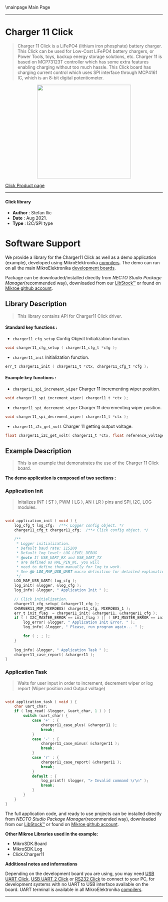 \mainpage Main Page

---
# Charger 11 Click

> Charger 11 Click is a LiFePO4 (lithium iron phosphate) battery charger. This Click can be used for Low-Cost LiFePO4 battery chargers, or Power Tools, toys, backup energy storage solutions, etc. Charger 11 is based on MCP73123T controller which has some extra features enabling charging without too much hassle. This Click board has charging current control which uses SPI interface through MCP4161 IC, which is an 8-bit digital potentiometer.

<p align="center">
  <img src="https://download.mikroe.com/images/click_for_ide/charger11_click.png" height=300px>
</p>

[Click Product page](https://www.mikroe.com/charger-11-click)

---


#### Click library

- **Author**        : Stefan Ilic
- **Date**          : Aug 2021.
- **Type**          : I2C/SPI type


# Software Support

We provide a library for the Charger11 Click
as well as a demo application (example), developed using MikroElektronika
[compilers](https://www.mikroe.com/necto-studio).
The demo can run on all the main MikroElektronika [development boards](https://www.mikroe.com/development-boards).

Package can be downloaded/installed directly from *NECTO Studio Package Manager*(recommended way), downloaded from our [LibStock&trade;](https://libstock.mikroe.com) or found on [Mikroe github account](https://github.com/MikroElektronika/mikrosdk_click_v2/tree/master/clicks).

## Library Description

> This library contains API for Charger11 Click driver.

#### Standard key functions :

- `charger11_cfg_setup` Config Object Initialization function.
```c
void charger11_cfg_setup ( charger11_cfg_t *cfg );
```

- `charger11_init` Initialization function.
```c
err_t charger11_init ( charger11_t *ctx, charger11_cfg_t *cfg );
```

#### Example key functions :

- `charger11_spi_increment_wiper` Charger 11 incrementing wiper position.
```c
void charger11_spi_increment_wiper( charger11_t *ctx );
```

- `charger11_spi_decrement_wiper` Charger 11 decrementing wiper position.
```c
void charger11_spi_decrement_wiper( charger11_t *ctx );
```

- `charger11_i2c_get_volt` Charger 11 getting output voltage.
```c
float charger11_i2c_get_volt( charger11_t *ctx, float reference_voltage );
```

## Example Description

> This is an example that demonstrates the use of the Charger 11 Click board.

**The demo application is composed of two sections :**

### Application Init

> Initalizes INT ( ST ), PWM ( LG ), AN ( LR ) pins and SPI, I2C, LOG modules.

```c

void application_init ( void ) {
    log_cfg_t log_cfg;  /**< Logger config object. */
    charger11_cfg_t charger11_cfg;  /**< Click config object. */

    /** 
     * Logger initialization.
     * Default baud rate: 115200
     * Default log level: LOG_LEVEL_DEBUG
     * @note If USB_UART_RX and USB_UART_TX 
     * are defined as HAL_PIN_NC, you will 
     * need to define them manually for log to work. 
     * See @b LOG_MAP_USB_UART macro definition for detailed explanation.
     */
    LOG_MAP_USB_UART( log_cfg );
    log_init( &logger, &log_cfg );
    log_info( &logger, " Application Init " );

    // Click initialization.
    charger11_cfg_setup( &charger11_cfg );
    CHARGER11_MAP_MIKROBUS( charger11_cfg, MIKROBUS_1 );
    err_t init_flag  = charger11_init( &charger11, &charger11_cfg );
    if ( ( I2C_MASTER_ERROR == init_flag ) || ( SPI_MASTER_ERROR == init_flag ) ) {
        log_error( &logger, " Application Init Error. " );
        log_info( &logger, " Please, run program again... " );

        for ( ; ; );
    }
    
    log_info( &logger, " Application Task " );
    charger11_case_report( &charger11 );
}

```

### Application Task

> Waits for user input in order to increment, decrement wiper or log report (Wiper position and Output voltage)

```c

void application_task ( void ) {
    char uart_char;
    if ( log_read( &logger, &uart_char, 1 ) ) {
        switch (uart_char) {
            case '+' : {
                charger11_case_plus( &charger11 );
                break;
            }
            case '-' : {
                charger11_case_minus( &charger11 );
                break;
            }
            case 'r' : {
                charger11_case_report( &charger11 );
                break;
            }
            default : {
                log_printf( &logger, "> Invalid command \r\n" );
                break;
            }
        }
    }
}

```


The full application code, and ready to use projects can be installed directly from *NECTO Studio Package Manager*(recommended way), downloaded from our [LibStock&trade;](https://libstock.mikroe.com) or found on [Mikroe github account](https://github.com/MikroElektronika/mikrosdk_click_v2/tree/master/clicks).

**Other Mikroe Libraries used in the example:**

- MikroSDK.Board
- MikroSDK.Log
- Click.Charger11

**Additional notes and informations**

Depending on the development board you are using, you may need
[USB UART Click](https://www.mikroe.com/usb-uart-click),
[USB UART 2 Click](https://www.mikroe.com/usb-uart-2-click) or
[RS232 Click](https://www.mikroe.com/rs232-click) to connect to your PC, for
development systems with no UART to USB interface available on the board. UART
terminal is available in all MikroElektronika
[compilers](https://shop.mikroe.com/compilers).

---

